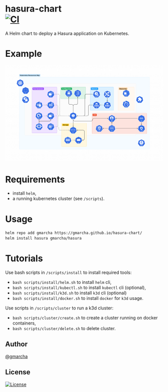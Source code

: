 # hasura-chart <br> [![CI](https://github.com/gmarcha/hasura-chart/actions/workflows/ci.yaml/badge.svg)](https://github.com/gmarcha/hasura-chart/actions/workflows/ci.yaml)

A Helm chart to deploy a Hasura application on Kubernetes.

# Example

[![Landing page](.github/assets/kubernetes-resources.png)](https://gmarcha.com)

# Requirements

- install `helm`,
- a running kubernetes cluster (see `/scripts`).

# Usage

```bash
helm repo add gmarcha https://gmarcha.github.io/hasura-chart/
helm install hasura gmarcha/hasura
```

# Tutorials

Use bash scripts in `/scripts/install` to install required tools:
- `bash scripts/install/helm.sh` to install `helm` cli,
- `bash scripts/install/kubectl.sh` to install `kubectl` cli (optional),
- `bash scripts/install/k3d.sh` to install `k3d` cli (optional)
- `bash scripts/install/docker.sh` to install `docker` for `k3d` usage.

Use scripts in `/scripts/cluster` to run a k3d cluster:
- `bash scripts/cluster/create.sh` to create a cluster running on docker containers,
- `bash scripts/cluster/delete.sh` to delete cluster.

## Author

[@gmarcha](https://github.com/gmarcha)

## License

[![License](https://img.shields.io/badge/License-Apache_2.0-blue.svg)](https://opensource.org/licenses/Apache-2.0)
